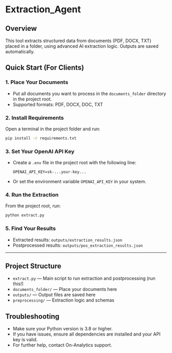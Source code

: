 # Extraction_Agent

## Overview
This tool extracts structured data from documents (PDF, DOCX, TXT) placed in a folder, using advanced AI extraction logic. Outputs are saved automatically.

## Quick Start (For Clients)

### 1. Place Your Documents
- Put all documents you want to process in the `documents_folder` directory in the project root.
- Supported formats: PDF, DOCX, DOC, TXT

### 2. Install Requirements
Open a terminal in the project folder and run:
```sh
pip install -r requirements.txt
```

### 3. Set Your OpenAI API Key
- Create a `.env` file in the project root with the following line:
  ```
  OPENAI_API_KEY=sk-...your-key...
  ```
- Or set the environment variable `OPENAI_API_KEY` in your system.

### 4. Run the Extraction
From the project root, run:
```sh
python extract.py
```

### 5. Find Your Results
- Extracted results: `outputs/extraction_results.json`
- Postprocessed results: `outputs/pos_extraction_results.json`

---

## Project Structure
- `extract.py` — Main script to run extraction and postprocessing (run this!)
- `documents_folder/` — Place your documents here
- `outputs/` — Output files are saved here
- `preprocessing/` — Extraction logic and schemas

## Troubleshooting
- Make sure your Python version is 3.8 or higher.
- If you have issues, ensure all dependencies are installed and your API key is valid.
- For further help, contact On-Analytics support.
